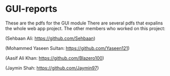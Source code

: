 # GUI-reports
These are the pdfs for the GUI module
There are several pdfs that expalins the whole web app project. The other members who worked on this project:

(Sehbaan Ali: https://github.com/Sehbaan)

(Mohammed Yaseen Sultan: https://github.com/Yaseen121)

(Aasif Ali Khan: https://github.com/Blazero100)

(Jaymin Shah: https://github.com/Jaymin97)

